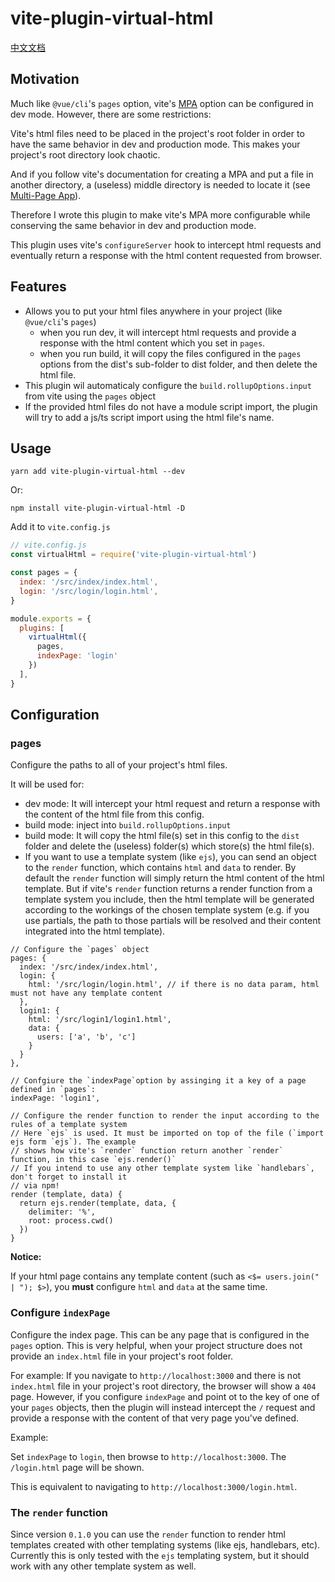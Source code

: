 # vite-plugin-virtual-html

[中文文档](./README_ZH.md)

## Motivation

Much like `@vue/cli`'s `pages` option, vite's [MPA](https://vitejs.dev/guide/build.html#multi-page-app) option can be configured in dev mode. However, there are some restrictions:

Vite's html files need to be placed in the project's root folder in order to have the same behavior in dev and production mode. This makes your project's root directory look chaotic.

And if you follow vite's documentation for creating a MPA and put a file in another directory, a (useless) middle directory is needed to locate it (see [Multi-Page App](http://localhost:3000/nested/nested.html)).

Therefore I wrote this plugin to make vite's MPA more configurable while conserving the same behavior in dev and production mode.

This plugin uses vite's `configureServer` hook to intercept html requests and eventually return a response with the html content requested from browser.

## Features 

+ Allows you to put your html files anywhere in your project (like `@vue/cli`'s `pages`)
  + when you run dev, it will intercept html requests and provide a response with the html content which you set in `pages`.
  + when you run build, it will copy the files configured in the `pages` options from the dist's sub-folder to dist folder, and then delete the html file.
+ This plugin wil automaticaly configure the `build.rollupOptions.input` from vite using the `pages` object
+ If the provided html files do not have a module script import, the plugin will try to add a js/ts script import using the html file's name.

## Usage

`yarn add vite-plugin-virtual-html --dev`

Or:

`npm install vite-plugin-virtual-html -D`

Add it to `vite.config.js`

``` js
// vite.config.js
const virtualHtml = require('vite-plugin-virtual-html')

const pages = {
  index: '/src/index/index.html',
  login: '/src/login/login.html',
}

module.exports = {
  plugins: [
    virtualHtml({
      pages,
      indexPage: 'login'
    })
  ],
}
```

## Configuration

### pages

Configure the paths to all of your project's html files.

It will be used for:

+ dev mode: It will intercept your html request and return a response with the content of the html file from this config.
+ build mode: inject into `build.rollupOptions.input`
+ build mode: It will copy the html file(s) set in this config to the `dist` folder and delete the (useless) folder(s) which store(s) the html file(s).
+ If you want to use a template system (like `ejs`), you can send an object to the `render` function, which contains `html` and `data` to render. By default the `render` function will simply return the html content of the html template. But if vite's `render` function returns a render function from a template system you include, then the html template will be generated according to the workings of the chosen template system (e.g. if you use partials, the path to those partials will be resolved and their content integrated into the html template).

```
// Configure the `pages` object
pages: { 
  index: '/src/index/index.html',
  login: {
    html: '/src/login/login.html', // if there is no data param, html must not have any template content
  },
  login1: {
    html: '/src/login1/login1.html', 
    data: {
      users: ['a', 'b', 'c']
    }
  }
},

// Confgiure the `indexPage`option by assinging it a key of a page defined in `pages`:
indexPage: 'login1',

// Configure the render function to render the input according to the rules of a template system
// Here `ejs` is used. It must be imported on top of the file (`import ejs form `ejs`). The example
// shows how vite's `render` function return another `render` function, in this case `ejs.render()`
// If you intend to use any other template system like `handlebars`, don't forget to install it
// via npm!
render (template, data) {
  return ejs.render(template, data, {
    delimiter: '%',
    root: process.cwd()
  })
}
```

**Notice:**

If your html page contains any template content (such as `<$= users.join(" | "); $>`), you **must** configure `html` and `data` at the same time.

### Configure `indexPage`

Configure the index page. This can be any page that is configured in the `pages` option. This is very helpful, when your project structure does not provide an `index.html` file in your project's root folder.

For example: If you navigate to `http://localhost:3000` and there is not `index.html` file in your project's root directory, the browser will show a `404` page. However, if you configure `indexPage` and point ot to the key of one of your `pages` objects, then the plugin will instead intercept the `/` request and provide a response with the content of that very page you've defined.

Example:

Set `indexPage` to `login`, then browse to `http://localhost:3000`.
The `/login.html` page will be shown. 

This is equivalent to navigating to `http://localhost:3000/login.html`.

### The `render` function

Since version `0.1.0` you can use the `render` function to render html templates created with other templating systems (like ejs, handlebars, etc). Currently this is only tested with the `ejs` templating system, but it should work with any other template system as well.
